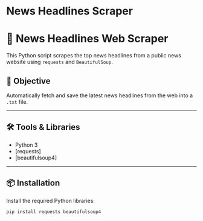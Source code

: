 # News Headlines Scraper
# 📰 News Headlines Web Scraper

This Python script scrapes the top news headlines from a public news website using `requests` and `BeautifulSoup`.

## 🚀 Objective
Automatically fetch and save the latest news headlines from the web into a `.txt` file.

---

## 🛠️ Tools & Libraries
- Python 3
- [requests]
- [beautifulsoup4]

---

## 📦 Installation

Install the required Python libraries:

```bash
pip install requests beautifulsoup4

